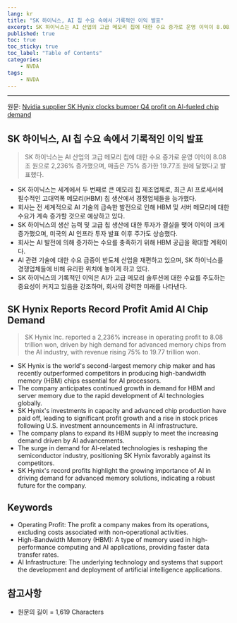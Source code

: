 ```yaml
---
lang: kr
title: "SK 하이닉스, AI 칩 수요 속에서 기록적인 이익 발표"
excerpt: SK 하이닉스는 AI 산업의 고급 메모리 칩에 대한 수요 증가로 운영 이익이 8.08조 원으로 2,236% 증가했으며, 매출은 75% 증가한 19.77조 원에 달했다고 발표했다.
published: true
toc: true
toc_sticky: true
toc_label: "Table of Contents"
categories:
    - NVDA
tags:
    - NVDA
---
```


---

  원문: [Nvidia supplier SK Hynix clocks bumper Q4 profit on AI-fueled chip demand](https://www.investing.com/news/stock-market-news/nvidia-supplier-sk-hynix-clocks-bumper-q4-profit-on-aifueled-chip-demand-3825917)

## SK 하이닉스, AI 칩 수요 속에서 기록적인 이익 발표

> SK 하이닉스는 AI 산업의 고급 메모리 칩에 대한 수요 증가로 운영 이익이 8.08조 원으로 2,236% 증가했으며, 매출은 75% 증가한 19.77조 원에 달했다고 발표했다.


- SK 하이닉스는 세계에서 두 번째로 큰 메모리 칩 제조업체로, 최근 AI 프로세서에 필수적인 고대역폭 메모리(HBM) 칩 생산에서 경쟁업체들을 능가했다.
- 회사는 전 세계적으로 AI 기술의 급속한 발전으로 인해 HBM 및 서버 메모리에 대한 수요가 계속 증가할 것으로 예상하고 있다.
- SK 하이닉스의 생산 능력 및 고급 칩 생산에 대한 투자가 결실을 맺어 이익이 크게 증가했으며, 미국의 AI 인프라 투자 발표 이후 주가도 상승했다.
- 회사는 AI 발전에 의해 증가하는 수요를 충족하기 위해 HBM 공급을 확대할 계획이다.
- AI 관련 기술에 대한 수요 급증이 반도체 산업을 재편하고 있으며, SK 하이닉스를 경쟁업체들에 비해 유리한 위치에 놓이게 하고 있다.
- SK 하이닉스의 기록적인 이익은 AI가 고급 메모리 솔루션에 대한 수요를 주도하는 중요성이 커지고 있음을 강조하며, 회사의 강력한 미래를 나타낸다.

## SK Hynix Reports Record Profit Amid AI Chip Demand

> SK Hynix Inc. reported a 2,236% increase in operating profit to 8.08 trillion won, driven by high demand for advanced memory chips from the AI industry, with revenue rising 75% to 19.77 trillion won.


- SK Hynix is the world's second-largest memory chip maker and has recently outperformed competitors in producing high-bandwidth memory (HBM) chips essential for AI processors.
- The company anticipates continued growth in demand for HBM and server memory due to the rapid development of AI technologies globally.
- SK Hynix's investments in capacity and advanced chip production have paid off, leading to significant profit growth and a rise in stock prices following U.S. investment announcements in AI infrastructure.
- The company plans to expand its HBM supply to meet the increasing demand driven by AI advancements.
- The surge in demand for AI-related technologies is reshaping the semiconductor industry, positioning SK Hynix favorably against its competitors.
- SK Hynix's record profits highlight the growing importance of AI in driving demand for advanced memory solutions, indicating a robust future for the company.

## Keywords

- Operating Profit: The profit a company makes from its operations, excluding costs associated with non-operational activities.
- High-Bandwidth Memory (HBM): A type of memory used in high-performance computing and AI applications, providing faster data transfer rates.
- AI Infrastructure: The underlying technology and systems that support the development and deployment of artificial intelligence applications.

## 참고사항

- 원문의 길이 = 1,619 Characters

